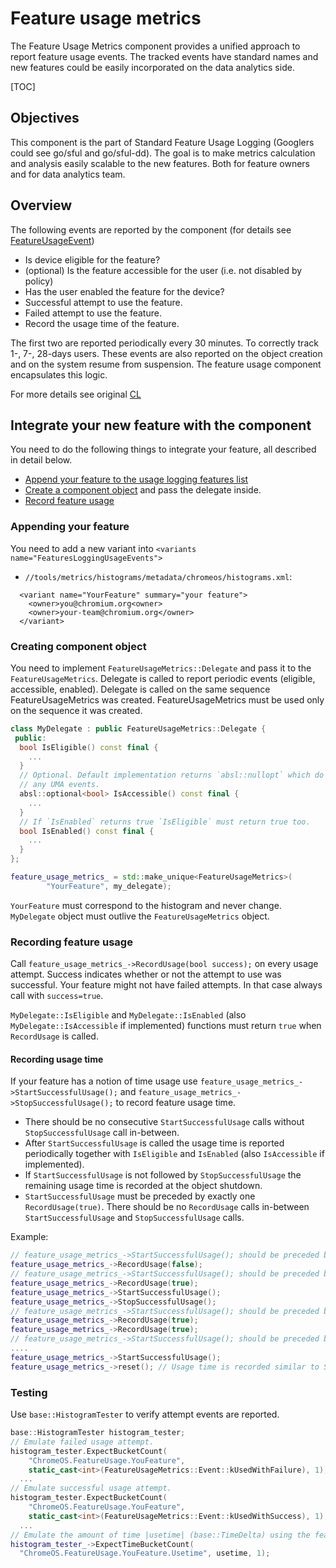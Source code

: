 # Feature usage metrics

The Feature Usage Metrics component provides a unified approach to report
feature usage events. The tracked events have standard names and new features
could be easily incorporated on the data analytics side.

[TOC]

## Objectives

This component is the part of Standard Feature Usage Logging (Googlers could see
go/sful and go/sful-dd). The goal is to make metrics calculation and analysis
easily scalable to the new features. Both for feature owners and for data
analytics team.

## Overview

The following events are reported by the component (for details see
[FeatureUsageEvent][1])
* Is device eligible for the feature?
* (optional) Is the feature accessible for the user (i.e. not disabled by
policy)
* Has the user enabled the feature for the device?
* Successful attempt to use the feature.
* Failed attempt to use the feature.
* Record the usage time of the feature.

The first two are reported periodically every 30 minutes. To correctly track 1-,
7-, 28-days users. These events are also reported on the object creation and on
the system resume from suspension. The feature usage component encapsulates this
logic.

For more details see original [CL](https://crrev.com/c/2596263)

[1]: https://source.chromium.org/search?q=FeatureUsageEvent%20f:metrics&ss=chromium

## Integrate your new feature with the component

You need to do the following things to integrate your feature, all described in
detail below.

*   [Append your feature to the usage logging features list](#Appending-your-feature)
*   [Create a component object](#Creating-component-object) and pass the
    delegate inside.
*   [Record feature usage](#Recording-feature-usage)

### Appending your feature

You need to add a new variant into `<variants
name="FeaturesLoggingUsageEvents">`

*   `//tools/metrics/histograms/metadata/chromeos/histograms.xml`:

```
  <variant name="YourFeature" summary="your feature">
    <owner>you@chromium.org<owner>
    <owner>your-team@chromium.org</owner>
  </variant>
```

### Creating component object
You need to implement `FeatureUsageMetrics::Delegate` and pass it to the
`FeatureUsageMetrics`. Delegate is called to report periodic events (eligible,
accessible, enabled). Delegate is called on the same sequence
FeatureUsageMetrics was created. FeatureUsageMetrics must be used only on the
sequence it was created.

```c++
class MyDelegate : public FeatureUsageMetrics::Delegate {
 public:
  bool IsEligible() const final {
    ...
  }
  // Optional. Default implementation returns `absl::nullopt` which do not emit
  // any UMA events.
  absl::optional<bool> IsAccessible() const final {
    ...
  }
  // If `IsEnabled` returns true `IsEligible` must return true too.
  bool IsEnabled() const final {
    ...
  }
};
```

```c++
feature_usage_metrics_ = std::make_unique<FeatureUsageMetrics>(
        "YourFeature", my_delegate);
```

`YourFeature` must correspond to the histogram and never change. `MyDelegate`
object must outlive the `FeatureUsageMetrics` object.

### Recording feature usage
Call `feature_usage_metrics_->RecordUsage(bool success);` on every usage
attempt. Success indicates whether or not the attempt to use was successful.
Your feature might not have failed attempts. In that case always call with
`success=true`.

`MyDelegate::IsEligible` and `MyDelegate::IsEnabled` (also
`MyDelegate::IsAccessible` if implemented) functions must return `true` when
`RecordUsage` is called.

#### Recording usage time
If your feature has a notion of time usage use
`feature_usage_metrics_->StartSuccessfulUsage();` and
`feature_usage_metrics_->StopSuccessfulUsage();` to record feature usage time.

* There should be no consecutive `StartSuccessfulUsage` calls without
`StopSuccessfulUsage` call in-between.
* After `StartSuccessfulUsage` is called the usage time is reported periodically
together with `IsEligible` and `IsEnabled` (also `IsAccessible` if implemented).
* If `StartSuccessfulUsage` is not followed by `StopSuccessfulUsage` the
remaining usage time is recorded at the object shutdown.
* `StartSuccessfulUsage` must be preceded by exactly one `RecordUsage(true)`.
There should be no `RecordUsage` calls in-between `StartSuccessfulUsage` and
`StopSuccessfulUsage` calls.

Example:
```c++
// feature_usage_metrics_->StartSuccessfulUsage(); should be preceded by RecordUsage(true)
feature_usage_metrics_->RecordUsage(false);
// feature_usage_metrics_->StartSuccessfulUsage(); should be preceded by RecordUsage(true)
feature_usage_metrics_->RecordUsage(true);
feature_usage_metrics_->StartSuccessfulUsage();
feature_usage_metrics_->StopSuccessfulUsage();
// feature_usage_metrics_->StartSuccessfulUsage(); should be preceded by RecordUsage(true)
feature_usage_metrics_->RecordUsage(true);
feature_usage_metrics_->RecordUsage(true);
// feature_usage_metrics_->StartSuccessfulUsage(); should be preceded by exactly one RecordUsage(true)
....
feature_usage_metrics_->StartSuccessfulUsage();
feature_usage_metrics_->reset(); // Usage time is recorded similar to StopSuccessfulUsage
```

### Testing
Use `base::HistogramTester` to verify attempt events are reported.

```c++
base::HistogramTester histogram_tester;
// Emulate failed usage attempt.
histogram_tester.ExpectBucketCount(
    "ChromeOS.FeatureUsage.YouFeature",
    static_cast<int>(FeatureUsageMetrics::Event::kUsedWithFailure), 1);
  ...
// Emulate successful usage attempt.
histogram_tester.ExpectBucketCount(
    "ChromeOS.FeatureUsage.YouFeature",
    static_cast<int>(FeatureUsageMetrics::Event::kUsedWithSuccess), 1);
  ...
// Emulate the amount of time |usetime| (base::TimeDelta) using the feature.
histogram_tester_->ExpectTimeBucketCount(
  "ChromeOS.FeatureUsage.YouFeature.Usetime", usetime, 1);
```
